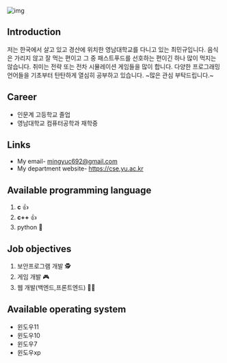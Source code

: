 ![img](https://github.com/YeungNam123/YeungNam123/assets/162092937/398f382d-7c4c-4ff4-9bed-f201f2283895)
## Introduction
저는 한국에서 살고 있고 경산에 위치한 영남대학교를 다니고 있는 최민규입니다. 음식은 가리지 않고 잘 먹는 편이고 그 중 패스트푸드를 선호하는 편이긴 하나 많이 먹지는 않습니다. 취미는 전략 또는 전차 시뮬레이션 게임들을 많이 합니다. 다양한 프로그래밍 언어들을 기초부터 탄탄하게 열심히 공부하고 있습니다. ~많은 관심 부탁드립니다.~ 

## Career
- 인문계 고등학교 졸업
- 영남대학교 컴퓨터공학과 재학중

## Links
- My email- mingyuc692@gmail.com
- My department website- https://cse.yu.ac.kr

## Available programming language
1. **c** 👍
2. **c++** 👍
3. python 🥺

## Job objectives
1. 보안프로그램 개발 🕵️
2. 게임 개발 🎮
3. 웹 개발(백엔드,프론트엔드) 🧑‍💻

## Available operating system
- 윈도우11
- 윈도우10
- 윈도우7
- 윈도우xp




